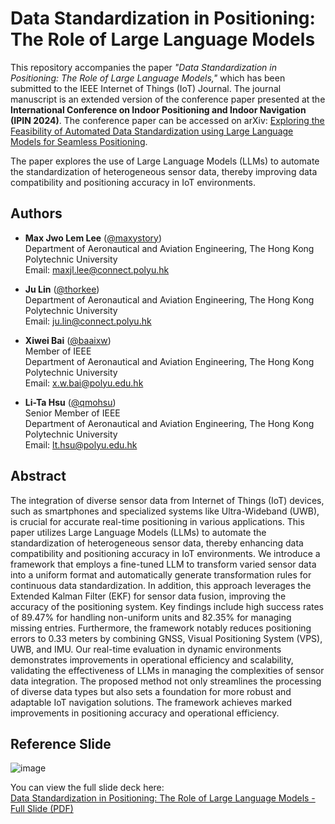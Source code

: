 # Data Standardization in Positioning: The Role of Large Language Models

This repository accompanies the paper *"Data Standardization in Positioning: The Role of Large Language Models,"* which has been submitted to the IEEE Internet of Things (IoT) Journal. The journal manuscript is an extended version of the conference paper presented at the **International Conference on Indoor Positioning and Indoor Navigation (IPIN 2024)**. The conference paper can be accessed on arXiv: [Exploring the Feasibility of Automated Data Standardization using Large Language Models for Seamless Positioning](https://arxiv.org/abs/2408.12080).

The paper explores the use of Large Language Models (LLMs) to automate the standardization of heterogeneous sensor data, thereby improving data compatibility and positioning accuracy in IoT environments.

## Authors

- **Max Jwo Lem Lee** ([@maxystory](https://github.com/maxystory))  
  Department of Aeronautical and Aviation Engineering, The Hong Kong Polytechnic University  
  Email: [maxjl.lee@connect.polyu.hk](mailto:maxjl.lee@connect.polyu.hk)

- **Ju Lin** ([@thorkee](https://github.com/thorkee))  
  Department of Aeronautical and Aviation Engineering, The Hong Kong Polytechnic University  
  Email: [ju.lin@connect.polyu.hk](mailto:ju.lin@connect.polyu.hk)

- **Xiwei Bai** ([@baaixw](https://github.com/baaixw))  
  Member of IEEE  
  Department of Aeronautical and Aviation Engineering, The Hong Kong Polytechnic University  
  Email: [x.w.bai@polyu.edu.hk](mailto:x.w.bai@polyu.edu.hk)

- **Li-Ta Hsu** ([@qmohsu](https://github.com/qmohsu))  
  Senior Member of IEEE  
  Department of Aeronautical and Aviation Engineering, The Hong Kong Polytechnic University  
  Email: [lt.hsu@polyu.edu.hk](mailto:lt.hsu@polyu.edu.hk)

## Abstract

The integration of diverse sensor data from Internet of Things (IoT) devices, such as smartphones and specialized systems like Ultra-Wideband (UWB), is crucial for accurate real-time positioning in various applications. This paper utilizes Large Language Models (LLMs) to automate the standardization of heterogeneous sensor data, thereby enhancing data compatibility and positioning accuracy in IoT environments. We introduce a framework that employs a fine-tuned LLM to transform varied sensor data into a uniform format and automatically generate transformation rules for continuous data standardization. In addition, this approach leverages the Extended Kalman Filter (EKF) for sensor data fusion, improving the accuracy of the positioning system. Key findings include high success rates of 89.47% for handling non-uniform units and 82.35% for managing missing entries. Furthermore, the framework notably reduces positioning errors to 0.33 meters by combining GNSS, Visual Positioning System (VPS), UWB, and IMU. Our real-time evaluation in dynamic environments demonstrates improvements in operational efficiency and scalability, validating the effectiveness of LLMs in managing the complexities of sensor data integration. The proposed method not only streamlines the processing of diverse data types but also sets a foundation for more robust and adaptable IoT navigation solutions. The framework achieves marked improvements in positioning accuracy and operational efficiency.

## Reference Slide

![image](https://github.com/user-attachments/assets/24311f4e-27de-4f1c-98ab-e0566e45a47a)

You can view the full slide deck here:  
[Data Standardization in Positioning: The Role of Large Language Models - Full Slide (PDF)](./Reference%20Slide_Data%20Standardization%20in%20Positioning%20The%20Role%20of%20Large%20Language%20Models.pdf)
